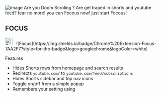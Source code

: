 ![image](https://github.com/user-attachments/assets/0375c6ea-234b-4d69-8608-0c9d887e7c7d)
Are you Doom Scroling ? Are get traped in shorts and youtube feed? fear no more! you can Focous now! just start Focous!

## FOCUS 

<img src="https://github.com/user-attachments/assets/081309f3-d4be-41b0-a3d7-85b8dedd561f" width="24" alt="Focus icon" />
&nbsp;
![Focus](https://img.shields.io/badge/Chrome%20Extension-Focus-7AA2F7?style=for-the-badge&logo=googlechrome&logoColor=white)


Features

- Hides Shorts rows from homepage and search results
- Redirects `youtube.com/` to `youtube.com/feed/subscriptions`
- Hides Shorts sidebar and top nav icons
- Toggle on/off from a simple popup
- Remembers your setting using
